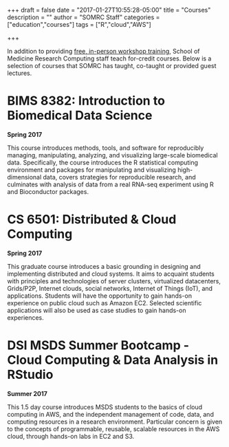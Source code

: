 +++
draft = false
date = "2017-01-27T10:55:28-05:00"
title = "Courses"
description = ""
author = "SOMRC Staff"
categories = ["education","courses"]
tags = ["R","cloud","AWS"]

+++

<p class=lead>In addition to providing <a href = "https://somrc.virginia.edu/education/workshops/"> free, in-person workshop training</a>, School of Medicine Research Computing staff teach for-credit courses. Below is a selection of courses that SOMRC has taught, co-taught or provided guest lectures.</p>

# BIMS 8382: Introduction to Biomedical Data Science

**Spring 2017**

This course introduces methods, tools, and software for reproducibly managing, manipulating, analyzing, and visualizing large-scale biomedical data. Specifically, the course introduces the R statistical computing environment and packages for manipulating and visualizing high-dimensional data, covers strategies for reproducible research, and culminates with analysis of data from a real RNA-seq experiment using R and Bioconductor packages.


# CS 6501: Distributed & Cloud Computing

**Spring 2017**

This graduate course introduces a basic grounding in designing and implementing distributed and cloud systems. It aims to acquaint students with principles and technologies of server clusters, virtualized datacenters, Grids/P2P, Internet clouds, social networks, Internet of Things (IoT), and applications. Students will have the opportunity to gain hands-on experience on public cloud such as Amazon EC2. Selected scientific applications will also be used as case studies to gain hands-on experiences.


# DSI MSDS Summer Bootcamp - Cloud Computing & Data Analysis in RStudio

**Summer 2017**

This 1.5 day course introduces MSDS students to the basics of cloud computing in AWS, and the independent management of code, data, and computing resources in a research environment. Particular concern is given to the concepts of programmable, reusable, scalable resources in the AWS cloud, through hands-on labs in EC2 and S3.

